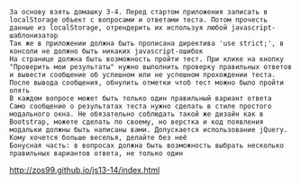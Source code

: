 
    За основу взять домашку 3-4. Перед стартом приложения записать в localStorage объект с вопросами и ответами теста. Потом прочесть данные из localStorage, отрендерить их используя любой javascript-шаблонизатор
    Так же в приложении должна быть прописана директива 'use strict;', в консоли не должно быть никаких javascript-ошибок
    На странице должна быть возможность пройти тест. При клике на кнопку "Проверить мои результаты" нужно выполнить проверку правильных ответов и вывести сообщение об успешном или не успешном прохождении теста. После вывода сообщения, обнулить отметки чтоб тест можно было пройти опять
    В каждом вопросе может быть только один правильный вариант ответа
    Само сообщение о результатах теста нужно сделать в стиле простого модального окна. Не обязательно соблюдать такой же дизайн как в Bootstrap, можете сделать по своему, но верстка и код появления модальки должны быть написаны вами. Допускается использование jQuery. Кому хочется больше веселья, делайте без неё
    Бонусная часть: в вопросах должна быть возможность выбрать несколько правильных вариантов ответа, не только один


http://zos99.github.io/js13-14/index.html 
